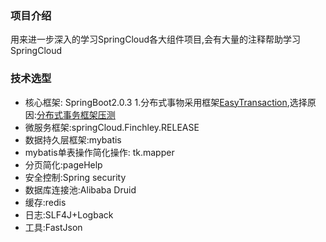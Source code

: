 ### **项目介绍**
  用来进一步深入的学习SpringCloud各大组件项目,会有大量的注释帮助学习SpringCloud

### **技术选型**
- 核心框架: SpringBoot2.0.3
    1.分布式事物采用框架[EasyTransaction](https://github.com/QNJR-GROUP/EasyTransaction),选择原因:[分布式事务框架压测](http://springcloud.cn/view/374)
- 微服务框架:springCloud.Finchley.RELEASE
- 数据持久层框架:mybatis
- mybatis单表操作简化操作: tk.mapper
- 分页简化:pageHelp
- 安全控制:Spring security
- 数据库连接池:Alibaba Druid
- 缓存:redis
- 日志:SLF4J+Logback
- 工具:FastJson




